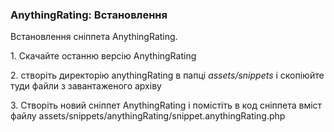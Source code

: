 
<meta http-equiv="Content-Type" content="text/html; charset=utf-8">
<h3>AnythingRating: Встановлення </h3> 
Встановлення сніппета AnythingRating.	
<br>
<p>1. Скачайте останню версію <span class="text-bold">AnythingRating</span></p>
<p>2. створіть директорію <span class="text-bold">anythingRating</span> в папці <em><span class="text-bold">assets/snippets</span></em> і скопіюйте туди  файли з завантаженого архіву</p>
<p>3. Створіть новий сніппет <span class="text-bold">AnythingRating</span> і помістіть в код сніппета вміст файлу assets/snippets/anythingRating/snippet.anythingRating.php</p>